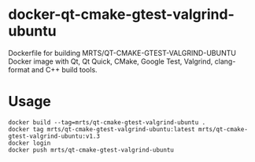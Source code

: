 # docker-qt-cmake-gtest-valgrind-ubuntu

Dockerfile for building MRTS/QT-CMAKE-GTEST-VALGRIND-UBUNTU Docker image with  Qt, Qt Quick, CMake,
Google Test, Valgrind, clang-format and C++ build tools.


# Usage

    docker build --tag=mrts/qt-cmake-gtest-valgrind-ubuntu .
    docker tag mrts/qt-cmake-gtest-valgrind-ubuntu:latest mrts/qt-cmake-gtest-valgrind-ubuntu:v1.3
    docker login
    docker push mrts/qt-cmake-gtest-valgrind-ubuntu
